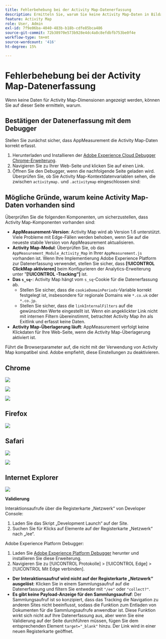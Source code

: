 ```yaml
---
title: Fehlerbehebung bei der Activity Map-Datenerfassung
description: Ermitteln Sie, warum Sie keine Activity Map-Daten in Bildanforderungen sehen können.
feature: Activity Map
role: User, Admin
exl-id: 7f9e06ba-4040-483b-b18b-cdfe85bca486
source-git-commit: 72b38970e573b928e4dc4a8c8efdbfb753be0f4e
workflow-type: tm+mt
source-wordcount: '416'
ht-degree: 15%

---
```


# Fehlerbehebung bei der Activity Map-Datenerfassung

Wenn keine Daten für Activity Map-Dimensionen angezeigt werden, können Sie auf dieser Seite ermitteln, warum.

## Bestätigen der Datenerfassung mit dem Debugger

Stellen Sie zunächst sicher, dass AppMeasurement die Activity Map-Daten korrekt erfasst.

1. Herunterladen und Installieren der [Adobe Experience Cloud Debugger Chrome-Erweiterung](https://experienceleague.adobe.com/en/docs/experience-platform/debugger/home).
2. Navigieren Sie zu Ihrer Web-Seite und klicken Sie auf einen Link.
3. Öffnen Sie den Debugger, wenn die nachfolgende Seite geladen wird. Überprüfen Sie, ob Sie Activity Map-Kontextdatenvariablen sehen, die zwischen `activitymap.` und `.activitymap` eingeschlossen sind:

## Mögliche Gründe, warum keine Activity Map-Daten vorhanden sind

Überprüfen Sie die folgenden Komponenten, um sicherzustellen, dass Activity Map-Komponenten vorhanden sind:

* **AppMeasurement-Version**: Activity Map wird ab Version 1.6 unterstützt. Viele Probleme mit Edge-Fällen werden behoben, wenn Sie auf die neueste stabile Version von AppMeasurement aktualisieren.
* **Activity Map-Modul**: Überprüfen Sie, ob das `AppMeasurement_Module_Activity_Map` in Ihrer `AppMeasurement.js` vorhanden ist. Wenn Ihre Implementierung Adobe Experience Platform zur Datenerfassung verwendet, stellen Sie sicher, dass **[!UICONTROL ClickMap aktivieren]** beim Konfigurieren der Analytics-Erweiterung unter &quot;**[!UICONTROL -Tracking“]** ist.
* **Das `s_sq`-**: Activity Map hängt vom `s_sq`-Cookie für die Datenerfassung ab.
   * Stellen Sie sicher, dass die `cookieDomainPeriods`-Variable korrekt festgelegt ist, insbesondere für regionale Domains wie `*.co.uk` oder `*.co.jp`.
   * Stellen Sie sicher, dass die `linkInternalFilters` auf die gewünschten Werte eingestellt ist. Wenn ein angeklickter Link nicht mit internen Filtern übereinstimmt, betrachtet Activity Map ihn als Exitlink und erfasst keine Daten.
* **Activity Map-Überlagerung läuft**: AppMeasurement verfolgt keine Klickdaten für Ihre Web-Seite, wenn die Activity Map-Überlagerung aktiviert ist.

Führt die Browserparameter auf, die nicht mit der Verwendung von Activity Map kompatibel sind. Adobe empfiehlt, diese Einstellungen zu deaktivieren.

## Chrome

![](assets/Chrome1.png)

![](assets/Chrome2.png)

![](assets/Chrome3.png)

## Firefox

![](assets/Firefox.png)

## Safari

![](assets/Safari1.png)

![](assets/Safari2.png)

## Internet Explorer

![](assets/IE1.png)


**Validierung**

Interaktionsaufrufe über die Registerkarte „Netzwerk“ von Developer Console:

1. Laden Sie das Skript „Development Launch“ auf der Site.
1. Suchen Sie für Klicks auf Elemente auf der Registerkarte „Netzwerk“ nach „/ee“.

Adobe Experience Platform Debugger:

1. Laden Sie [Adobe Experience Platform Debugger](https://chromewebstore.google.com/detail/adobe-experience-platform/bfnnokhpnncpkdmbokanobigaccjkpob) herunter und installieren Sie diese Erweiterung.
1. Navigieren Sie zu [!UICONTROL Protokolle] > [!UICONTROL Edge] > [!UICONTROL Mit Edge verbinden].

* **Der Interaktionsaufruf wird nicht auf der Registerkarte „Netzwerk“ ausgelöst**: Klicken Sie in einem Sammlungsaufruf auf die Datenerfassung und filtern Sie entweder mit `"/ee"` oder `"collect?"`.
* **Es gibt keine Payload-Anzeige für den Sammlungsaufruf**: Der Sammlungsaufruf ist so konzipiert, dass das Tracking die Navigation zu anderen Sites nicht beeinflusst, sodass die Funktion zum Entladen von Dokumenten für die Sammlungsaufrufe anwendbar ist. Diese Funktion wirkt sich nicht auf Ihre Datenerfassung aus, aber wenn Sie eine Validierung auf der Seite durchführen müssen, fügen Sie dem entsprechenden Element `target="_blank"` hinzu. Der Link wird in einer neuen Registerkarte geöffnet.
